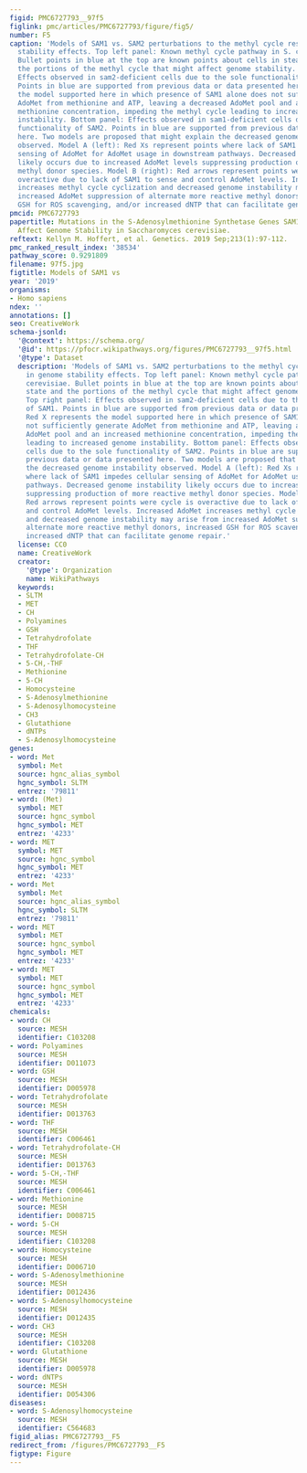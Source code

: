 ```yaml
---
figid: PMC6727793__97f5
figlink: pmc/articles/PMC6727793/figure/fig5/
number: F5
caption: 'Models of SAM1 vs. SAM2 perturbations to the methyl cycle resulting in genome
  stability effects. Top left panel: Known methyl cycle pathway in S. cerevisiae.
  Bullet points in blue at the top are known points about cells in steady state and
  the portions of the methyl cycle that might affect genome stability. Top right panel:
  Effects observed in sam2-deficient cells due to the sole functionality of SAM1.
  Points in blue are supported from previous data or data presented here. Red X represents
  the model supported here in which presence of SAM1 alone does not sufficiently generate
  AdoMet from methionine and ATP, leaving a decreased AdoMet pool and an increased
  methionine concentration, impeding the methyl cycle leading to increased genome
  instability. Bottom panel: Effects observed in sam1-deficient cells due to the sole
  functionality of SAM2. Points in blue are supported from previous data or data presented
  here. Two models are proposed that might explain the decreased genome instability
  observed. Model A (left): Red Xs represent points where lack of SAM1 impedes cellular
  sensing of AdoMet for AdoMet usage in downstream pathways. Decreased genome instability
  likely occurs due to increased AdoMet levels suppressing production of more reactive
  methyl donor species. Model B (right): Red arrows represent points were cycle is
  overactive due to lack of SAM1 to sense and control AdoMet levels. Increased AdoMet
  increases methyl cycle cyclization and decreased genome instability may arise from
  increased AdoMet suppression of alternate more reactive methyl donors, increased
  GSH for ROS scavenging, and/or increased dNTP that can facilitate genome repair.'
pmcid: PMC6727793
papertitle: Mutations in the S-Adenosylmethionine Synthetase Genes SAM1 and SAM2 Differentially
  Affect Genome Stability in Saccharomyces cerevisiae.
reftext: Kellyn M. Hoffert, et al. Genetics. 2019 Sep;213(1):97-112.
pmc_ranked_result_index: '38534'
pathway_score: 0.9291809
filename: 97f5.jpg
figtitle: Models of SAM1 vs
year: '2019'
organisms:
- Homo sapiens
ndex: ''
annotations: []
seo: CreativeWork
schema-jsonld:
  '@context': https://schema.org/
  '@id': https://pfocr.wikipathways.org/figures/PMC6727793__97f5.html
  '@type': Dataset
  description: 'Models of SAM1 vs. SAM2 perturbations to the methyl cycle resulting
    in genome stability effects. Top left panel: Known methyl cycle pathway in S.
    cerevisiae. Bullet points in blue at the top are known points about cells in steady
    state and the portions of the methyl cycle that might affect genome stability.
    Top right panel: Effects observed in sam2-deficient cells due to the sole functionality
    of SAM1. Points in blue are supported from previous data or data presented here.
    Red X represents the model supported here in which presence of SAM1 alone does
    not sufficiently generate AdoMet from methionine and ATP, leaving a decreased
    AdoMet pool and an increased methionine concentration, impeding the methyl cycle
    leading to increased genome instability. Bottom panel: Effects observed in sam1-deficient
    cells due to the sole functionality of SAM2. Points in blue are supported from
    previous data or data presented here. Two models are proposed that might explain
    the decreased genome instability observed. Model A (left): Red Xs represent points
    where lack of SAM1 impedes cellular sensing of AdoMet for AdoMet usage in downstream
    pathways. Decreased genome instability likely occurs due to increased AdoMet levels
    suppressing production of more reactive methyl donor species. Model B (right):
    Red arrows represent points were cycle is overactive due to lack of SAM1 to sense
    and control AdoMet levels. Increased AdoMet increases methyl cycle cyclization
    and decreased genome instability may arise from increased AdoMet suppression of
    alternate more reactive methyl donors, increased GSH for ROS scavenging, and/or
    increased dNTP that can facilitate genome repair.'
  license: CC0
  name: CreativeWork
  creator:
    '@type': Organization
    name: WikiPathways
  keywords:
  - SLTM
  - MET
  - CH
  - Polyamines
  - GSH
  - Tetrahydrofolate
  - THF
  - Tetrahydrofolate-CH
  - 5-CH,-THF
  - Methionine
  - 5-CH
  - Homocysteine
  - S-Adenosylmethionine
  - S-Adenosylhomocysteine
  - CH3
  - Glutathione
  - dNTPs
  - S-Adenosylhomocysteine
genes:
- word: Met
  symbol: Met
  source: hgnc_alias_symbol
  hgnc_symbol: SLTM
  entrez: '79811'
- word: (Met)
  symbol: MET
  source: hgnc_symbol
  hgnc_symbol: MET
  entrez: '4233'
- word: МЕТ
  symbol: MET
  source: hgnc_symbol
  hgnc_symbol: MET
  entrez: '4233'
- word: Met
  symbol: Met
  source: hgnc_alias_symbol
  hgnc_symbol: SLTM
  entrez: '79811'
- word: МЕТ
  symbol: MET
  source: hgnc_symbol
  hgnc_symbol: MET
  entrez: '4233'
- word: МЕТ
  symbol: MET
  source: hgnc_symbol
  hgnc_symbol: MET
  entrez: '4233'
chemicals:
- word: CH
  source: MESH
  identifier: C103208
- word: Polyamines
  source: MESH
  identifier: D011073
- word: GSH
  source: MESH
  identifier: D005978
- word: Tetrahydrofolate
  source: MESH
  identifier: D013763
- word: THF
  source: MESH
  identifier: C006461
- word: Tetrahydrofolate-CH
  source: MESH
  identifier: D013763
- word: 5-CH,-THF
  source: MESH
  identifier: C006461
- word: Methionine
  source: MESH
  identifier: D008715
- word: 5-CH
  source: MESH
  identifier: C103208
- word: Homocysteine
  source: MESH
  identifier: D006710
- word: S-Adenosylmethionine
  source: MESH
  identifier: D012436
- word: S-Adenosylhomocysteine
  source: MESH
  identifier: D012435
- word: CH3
  source: MESH
  identifier: C103208
- word: Glutathione
  source: MESH
  identifier: D005978
- word: dNTPs
  source: MESH
  identifier: D054306
diseases:
- word: S-Adenosylhomocysteine
  source: MESH
  identifier: C564683
figid_alias: PMC6727793__F5
redirect_from: /figures/PMC6727793__F5
figtype: Figure
---
```

